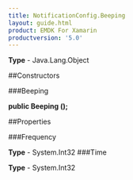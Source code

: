 ```yaml
---
title: NotificationConfig.Beeping
layout: guide.html
product: EMDK For Xamarin 
productversion: '5.0' 
---
```



**Type** - Java.Lang.Object

##Constructors

###Beeping

**public Beeping ();**



##Properties

###Frequency


**Type** - System.Int32
###Time


**Type** - System.Int32
